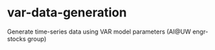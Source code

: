 # var-data-generation
Generate time-series data using VAR model parameters (AI@UW engr-stocks group)
